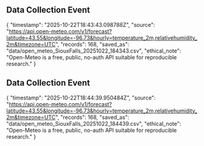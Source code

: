 

## Data Collection Event
{
  "timestamp": "2025-10-22T18:43:43.098788Z",
  "source": "https://api.open-meteo.com/v1/forecast?latitude=43.55&longitude=-96.73&hourly=temperature_2m,relativehumidity_2m&timezone=UTC",
  "records": 168,
  "saved_as": "data/open_meteo_SiouxFalls_20251022_184343.csv",
  "ethical_note": "Open-Meteo is a free, public, no-auth API suitable for reproducible research."
}

## Data Collection Event
{
  "timestamp": "2025-10-22T18:44:39.950484Z",
  "source": "https://api.open-meteo.com/v1/forecast?latitude=43.55&longitude=-96.73&hourly=temperature_2m,relativehumidity_2m&timezone=UTC",
  "records": 168,
  "saved_as": "data/open_meteo_SiouxFalls_20251022_184439.csv",
  "ethical_note": "Open-Meteo is a free, public, no-auth API suitable for reproducible research."
}